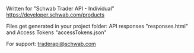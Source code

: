 Written for "Schwab Trader API - Individual" https://developer.schwab.com/products

Files get generated in your project folder: API responses "responses.html" and Access Tokens "accessTokens.json"

For support: traderapi@schwab.com
